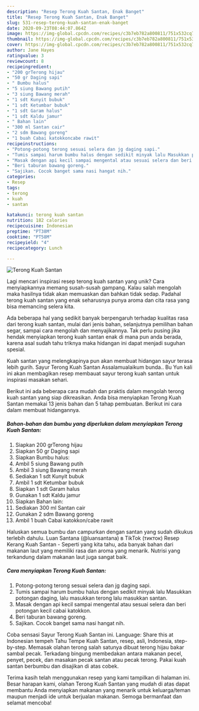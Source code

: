 ```yaml
---
description: "Resep Terong Kuah Santan, Enak Banget"
title: "Resep Terong Kuah Santan, Enak Banget"
slug: 531-resep-terong-kuah-santan-enak-banget
date: 2020-09-23T08:44:07.864Z
image: https://img-global.cpcdn.com/recipes/c3b7eb782a800811/751x532cq70/terong-kuah-santan-foto-resep-utama.jpg
thumbnail: https://img-global.cpcdn.com/recipes/c3b7eb782a800811/751x532cq70/terong-kuah-santan-foto-resep-utama.jpg
cover: https://img-global.cpcdn.com/recipes/c3b7eb782a800811/751x532cq70/terong-kuah-santan-foto-resep-utama.jpg
author: Jane Hayes
ratingvalue: 3
reviewcount: 8
recipeingredient:
- "200 grTerong hijau"
- "50 gr Daging sapi"
- " Bumbu halus"
- "5 siung Bawang putih"
- "3 siung Bawang merah"
- "1 sdt Kunyit bubuk"
- "1 sdt Ketumbar bubuk"
- "1 sdt Garam halus"
- "1 sdt Kaldu jamur"
- " Bahan lain"
- "300 ml Santan cair"
- "2 sdm Bawang goreng"
- "1 buah Cabai katokkoncabe rawit"
recipeinstructions:
- "Potong-potong terong sesuai selera dan jg daging sapi."
- "Tumis sampai harum bumbu halus dengan sedikit minyak lalu Masukkan potongan daging, lalu masukkan terong lalu masukkan santan."
- "Masak dengan api kecil sampai mengental atau sesuai selera dan beri potongan kecil cabai katokkon."
- "Beri taburan bawang goreng."
- "Sajikan. Cocok banget sama nasi hangat nih."
categories:
- Resep
tags:
- terong
- kuah
- santan

katakunci: terong kuah santan 
nutrition: 182 calories
recipecuisine: Indonesian
preptime: "PT38M"
cooktime: "PT58M"
recipeyield: "4"
recipecategory: Lunch

---
```



![Terong Kuah Santan](https://img-global.cpcdn.com/recipes/c3b7eb782a800811/751x532cq70/terong-kuah-santan-foto-resep-utama.jpg)

Lagi mencari inspirasi resep terong kuah santan yang unik? Cara menyiapkannya memang susah-susah gampang. Kalau salah mengolah maka hasilnya tidak akan memuaskan dan bahkan tidak sedap. Padahal terong kuah santan yang enak seharusnya punya aroma dan cita rasa yang bisa memancing selera kita.

Ada beberapa hal yang sedikit banyak berpengaruh terhadap kualitas rasa dari terong kuah santan, mulai dari jenis bahan, selanjutnya pemilihan bahan segar, sampai cara mengolah dan menyajikannya. Tak perlu pusing jika hendak menyiapkan terong kuah santan enak di mana pun anda berada, karena asal sudah tahu triknya maka hidangan ini dapat menjadi suguhan spesial.

Kuah santan yang melengkapinya pun akan membuat hidangan sayur terasa lebih gurih. Sayur Terong Kuah Santan Assalamualaikum bunda.. Bu Yun kali ini akan membagikan resep membauat sayur terong kuah santan untuk inspirasi masakan sehari.


Berikut ini ada beberapa cara mudah dan praktis dalam mengolah terong kuah santan yang siap dikreasikan. Anda bisa menyiapkan Terong Kuah Santan memakai 13 jenis bahan dan 5 tahap pembuatan. Berikut ini cara dalam membuat hidangannya.

<!--inarticleads1-->

##### Bahan-bahan dan bumbu yang diperlukan dalam menyiapkan Terong Kuah Santan:

1. Siapkan 200 grTerong hijau
1. Siapkan 50 gr Daging sapi
1. Siapkan  Bumbu halus:
1. Ambil 5 siung Bawang putih
1. Ambil 3 siung Bawang merah
1. Sediakan 1 sdt Kunyit bubuk
1. Ambil 1 sdt Ketumbar bubuk
1. Siapkan 1 sdt Garam halus
1. Gunakan 1 sdt Kaldu jamur
1. Siapkan  Bahan lain:
1. Sediakan 300 ml Santan cair
1. Gunakan 2 sdm Bawang goreng
1. Ambil 1 buah Cabai katokkon/cabe rawit


Haluskan semua bumbu dan campurkan dengan santan yang sudah dikukus terlebih dahulu. Luan Santana (@luansantana) в TikTok (тикток) Resep Kerang Kuah Santan - Seperti yang kita tahu, ada banyak bahan dari makanan laut yang memiliki rasa dan aroma yang menarik. Nutrisi yang terkandung dalam makanan laut juga sangat baik. 

<!--inarticleads2-->

##### Cara menyiapkan Terong Kuah Santan:

1. Potong-potong terong sesuai selera dan jg daging sapi.
1. Tumis sampai harum bumbu halus dengan sedikit minyak lalu Masukkan potongan daging, lalu masukkan terong lalu masukkan santan.
1. Masak dengan api kecil sampai mengental atau sesuai selera dan beri potongan kecil cabai katokkon.
1. Beri taburan bawang goreng.
1. Sajikan. Cocok banget sama nasi hangat nih.


Coba sensasi Sayur Terong Kuah Santan ini. Language: Share this at Indonesian tempeh Tahu Tempe Kuah Santan, resep, asli, Indonesia, step-by-step. Memasak olahan terong salah satunya dibuat terong hijau bakar sambal pecak. Terkadang bingung membedakan antara makanan pecel, penyet, pecek, dan masakan pecak santan atau pecak terong. Pakai kuah santan berbumbu dan disajikan di atas cobek. 

Terima kasih telah menggunakan resep yang kami tampilkan di halaman ini. Besar harapan kami, olahan Terong Kuah Santan yang mudah di atas dapat membantu Anda menyiapkan makanan yang menarik untuk keluarga/teman maupun menjadi ide untuk berjualan makanan. Semoga bermanfaat dan selamat mencoba!
